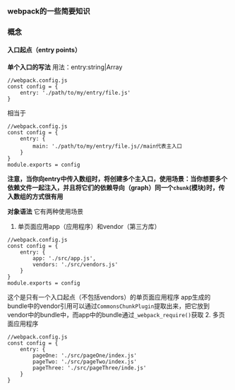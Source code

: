 ### webpack的一些简要知识
### 概念
  #### 入口起点（entry points）
  **单个入口的写法**
  用法：entry:string|Array<string>
  ```
  //webpack.config.js
  const config = {
      entry: './path/to/my/entry/file.js'
  }
  ```
  相当于
  ```
  //webpack.config.js
  const config = {
      entry: {
          main: './path/to/my/entry/file.js//main代表主入口
      }
  }
  module.exports = config
  ```
  **注意，当你向entry中传入数组时，将创建多个主入口，使用场景：当你想要多个依赖文件一起注入，并且将它们的依赖导向（graph）同一个`chunk`(模块)时，传入数组的方式很有用**

**对象语法**
它有两种使用场景
  1. 单页面应用app（应用程序）和vendor（第三方库）
  ```
  //webpack.config.js
  const config = {
      entry: {
          app: './src/app.js',
          vendors: './src/vendors.js'
      }
  }
  module.exports = config
  ```
  这个是只有一个入口起点（不包括vendors）的单页面应用程序
  app生成的bundle中的vendor引用可以通过`CommonsChunkPlugin`提取出来，把它放到vendor中的bundle中，而app中的bundle通过`_webpack_require()`获取
 2. 多页面应用程序
 ```
 //webpack.config.js
 const config = {
     entry: {
         pageOne: './src/pageOne/index.js'
         pageTwo: './src/pageTwo/index.js'
         pageThree: './src/pageThree/inde.js'
     }
 }
 ```
 

